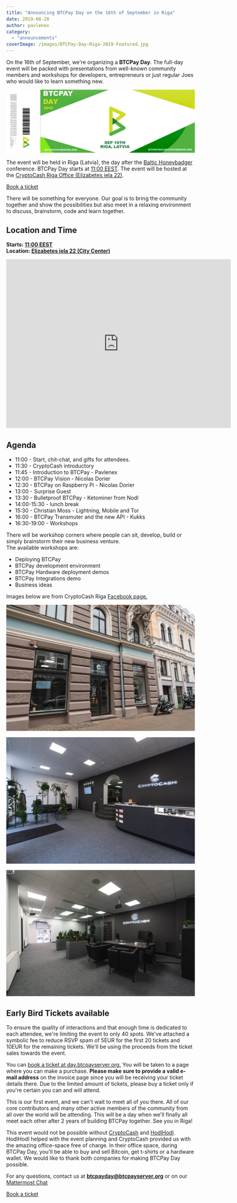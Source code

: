 ```yaml
---
title: "Announcing BTCPay Day on the 16th of September in Riga"
date: 2019-08-20
author: pavlenex
category: 
  - "announcements"
coverImage: /images/BTCPay-Day-Riga-2019-Featured.jpg
---
```


On the 16th of September, we're organizing a **BTCPay Day**. The full-day event will be packed with presentations from well-known community members and workshops for developers, entrepreneurs or just regular Joes who would like to learn something new.

![](/images/BTCPay-Day-1024x342.jpg)

The event will be held in Riga (Latvia), the day after the [Baltic Honeybadger](https://bh2019.hodlhodl.com/) conference. BTCPay Day starts at [11:00 EEST](https://www.timeanddate.com/worldclock/fixedtime.html?msg=BTCPay+Day+Riga+2019&iso=20190916T11&p1=602&ah=21). The event will be hosted at the [CryptoCash Riga Office (Elizabetes iela 22)](https://goo.gl/maps/5oPnU2JfxU4FkYRH8).

[Book a ticket](https://day.btcpayserver.org)

There will be something for everyone. Our goal is to bring the community together and show the possibilities but also meet in a relaxing environment to discuss, brainstorm, code and learn together.

## Location and Time

**Starts: [11:00 EEST](https://www.timeanddate.com/worldclock/fixedtime.html?msg=BTCPay+Day+Riga+2019&iso=20190916T11&p1=602&ah=21)  
Location: [Elizabetes iela 22 (City Center)](https://goo.gl/maps/5oPnU2JfxU4FkYRH8)**

<iframe src="https://www.google.com/maps/embed?pb=!1m18!1m12!1m3!1d2175.947058452133!2d24.119741716095074!3d56.94970830651151!2m3!1f0!2f0!3f0!3m2!1i1024!2i768!4f13.1!3m3!1m2!1s0x46eecfc77a30bce7%3A0x59ba07f579c6dc0c!2sCryptoCash!5e0!3m2!1sen!2sus!4v1566301219661!5m2!1sen!2sus" style="border:0" allowfullscreen width="600" height="450" frameborder="0"></iframe>

## Agenda

- 11:00 - Start, chit-chat, and gifts for attendees.
- 11:30 - CryptoCash introductory
- 11:45 - Introduction to BTCPay - Pavlenex
- 12:00 - BTCPay Vision - Nicolas Dorier
- 12:30 - BTCPay on Raspberry Pi - Nicolas Dorier
- 13:00 - Surprise Guest
- 13:30 - Bulletproof BTCPay - Ketominer from Nodl
- 14:00-15:30 - lunch break
- 15:30 - Christian Moss - Lightning, Mobile and Tor
- 16:00 - BTCPay Transmuter and the new API - Kukks
- 16:30-19:00 - Workshops

There will be workshop corners where people can sit, develop, build or simply brainstorm their new business venture.  
The available workshops are:

- Deploying BTCPay
- BTCPay development environment
- BTCPay Hardware deployment demos
- BTCPay Integrations demo
- Business ideas

Images below are from CryptoCash Riga [Facebook page.](https://www.facebook.com/cryptocash.riga)

![](/images/44953591_319822225416516_115994954857185280_o-1024x683.jpg)
    
![](/images/44848453_319822278749844_711351132311519232_o-1024x684.jpg)
    
![](/images/44932775_319822212083184_1054272397944815616_o-1024x684.jpg)
    

## Early Bird Tickets available

To ensure the quality of interactions and that enough time is dedicated to each attendee, we're limiting the event to only 40 spots. We've attached a symbolic fee to reduce RSVP spam of 5EUR for the first 20 tickets and 10EUR for the remaining tickets. We'll be using the proceeds from the ticket sales towards the event.

You can [book a ticket at day.btcpayserver.org.](https://day.btcpayserver.org) You will be taken to a page where you can make a purchase. **Please make sure to provide a valid e-mail address** on the invoice page since you will be receiving your ticket details there. Due to the limited amount of tickets, please buy a ticket only if you're certain you can and will attend.

This is our first event, and we can't wait to meet all of you there. All of our core contributors and many other active members of the community from all over the world will be attending. This will be a day when we'll finally all meet each other after 2 years of building BTCPay together. See you in Riga!

This event would not be possible without [CryptoCash](https://twitter.com/cryptocash_riga) and [HodlHodl](https://hodlhodl.com/). HodlHodl helped with the event planning and CryptoCash provided us with the amazing office-space free of charge. In their office space, during BTCPay Day, you'll be able to buy and sell Bitcoin, get t-shirts or a hardware wallet. We would like to thank both companies for making BTCPay Day possible.

For any questions, contact us at **btcpayday@btcpayserver.org** or on our [Mattermost Chat](https://chat.btcpayserver.org/btcpayserver/channels/baltic-honeybadger-19)

[Book a ticket](https://day.btcpayserver.org)
